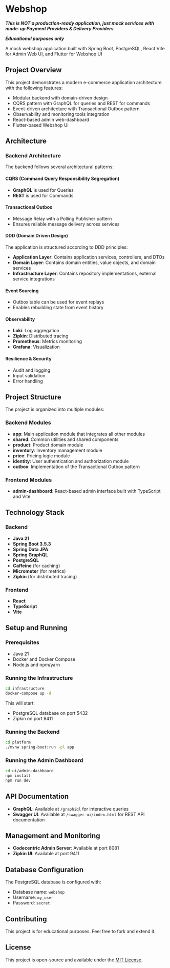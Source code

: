 # Webshop

***This is NOT a production-ready application, just mock services with made-up Payment Providers & Delivery Providers***

***Educational purposes only***

A mock webshop application built with Spring Boot, PostgreSQL, React Vite for Admin Web UI, and Flutter for Webshop
UI

## Project Overview

This project demonstrates a modern e-commerce application architecture with the following features:

- Modular backend with domain-driven design
- CQRS pattern with GraphQL for queries and REST for commands
- Event-driven architecture with Transactional Outbox pattern
- Observability and monitoring tools integration
- React-based admin web-dashboard
- Flutter-based Webshop UI

## Architecture

### Backend Architecture

The backend follows several architectural patterns:

#### CQRS (Command Query Responsibility Segregation)

- **GraphQL** is used for Queries
- **REST** is used for Commands

#### Transactional Outbox

- Message Relay with a Polling Publisher pattern
- Ensures reliable message delivery across services

#### DDD (Domain Driven Design)

The application is structured according to DDD principles:

- **Application Layer**: Contains application services, controllers, and DTOs
- **Domain Layer**: Contains domain entities, value objects, and domain services
- **Infrastructure Layer**: Contains repository implementations, external service integrations

#### Event Sourcing

- Outbox table can be used for event replays
- Enables rebuilding state from event history

#### Observability

- **Loki**: Log aggregation
- **Zipkin**: Distributed tracing
- **Prometheus**: Metrics monitoring
- **Grafana**: Visualization

#### Resilience & Security

- Audit and logging
- Input validation
- Error handling

## Project Structure

The project is organized into multiple modules:

### Backend Modules

- **app**: Main application module that integrates all other modules
- **shared**: Common utilities and shared components
- **product**: Product domain module
- **inventory**: Inventory management module
- **price**: Pricing logic module
- **identity**: User authentication and authorization module
- **outbox**: Implementation of the Transactional Outbox pattern

### Frontend Modules

- **admin-dashboard**: React-based admin interface built with TypeScript and Vite

## Technology Stack

### Backend

- **Java 21**
- **Spring Boot 3.5.3**
- **Spring Data JPA**
- **Spring GraphQL**
- **PostgreSQL**
- **Caffeine** (for caching)
- **Micrometer** (for metrics)
- **Zipkin** (for distributed tracing)

### Frontend

- **React**
- **TypeScript**
- **Vite**

## Setup and Running

### Prerequisites

- Java 21
- Docker and Docker Compose
- Node.js and npm/yarn

### Running the Infrastructure

```bash
cd infrastructure
docker-compose up -d
```

This will start:

- PostgreSQL database on port 5432
- Zipkin on port 9411

### Running the Backend

```bash
cd platform
./mvnw spring-boot:run -pl app
```

### Running the Admin Dashboard

```bash
cd ui/admin-dashboard
npm install
npm run dev
```

## API Documentation

- **GraphQL**: Available at `/graphiql` for interactive queries
- **Swagger UI**: Available at `/swagger-ui/index.html` for REST API documentation

## Management and Monitoring

- **Codecentric Admin Server**: Available at port 8081
- **Zipkin UI**: Available at port 9411

## Database Configuration

The PostgreSQL database is configured with:

- Database name: `webshop`
- Username: `my_user`
- Password: `secret`

## Contributing

This project is for educational purposes. Feel free to fork and extend it.

## License

This project is open-source and available under the [MIT License](LICENSE).